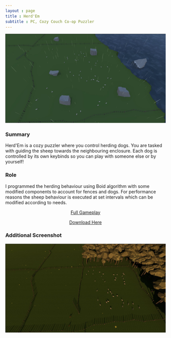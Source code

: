 ```yaml
---
layout : page
title : Herd'Em
subtitle : PC, Cozy Couch Co-op Puzzler 
---
```


![HerdEM](/assets/img/Rainy.JPG)

### Summary

Herd'Em is a cozy puzzler where you control herding dogs. You are tasked with guiding the sheep towards the neighbouring enclosure. Each dog is controlled by its own keybinds so you can play with someone else or by yourself!

### Role

I programmed the herding behaviour using Boid algorithm with some modified components to account for fences and dogs. For performance reasons the sheep behaviour is executed at set intervals which can be modified according to needs. 

<p style="text-align: center;"> 
<a href="https://www.youtube.com/watch?v=Ktf3CG6VHQ8">Full Gameplay</a>
</p>

<p style="text-align: center;"> 
<a href="https://thomasporta.itch.io/herdem">Download Here</a>
</p>

### Additional Screenshot

![HerdEM](/assets/img/Sunrise.JPG)
